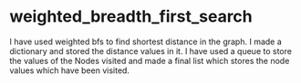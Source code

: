 # weighted_breadth_first_search
I have used weighted bfs to find shortest distance in the graph.
I made a dictionary and stored the distance values in it.
I have used a queue  to store the values of the Nodes visited and made a final list which stores the node values which have been visited. 
